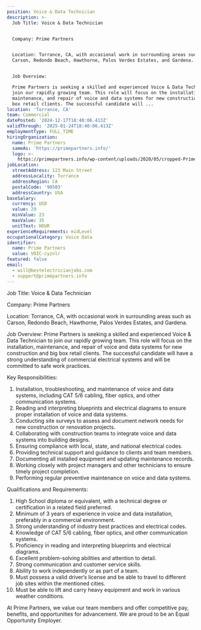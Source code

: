 ```yaml
---
position: Voice & Data Technician
description: >-
  Job Title: Voice & Data Technician


  Company: Prime Partners


  Location: Torrance, CA, with occasional work in surrounding areas such as
  Carson, Redondo Beach, Hawthorne, Palos Verdes Estates, and Gardena.


  Job Overview:

  Prime Partners is seeking a skilled and experienced Voice & Data Technician to
  join our rapidly growing team. This role will focus on the installation,
  maintenance, and repair of voice and data systems for new construction and big
  box retail clients. The successful candidate will ...
location: 'Torrance, CA'
team: Commercial
datePosted: '2024-12-17T18:40:06.413Z'
validThrough: '2025-01-24T18:40:06.413Z'
employmentType: FULL_TIME
hiringOrganization:
  name: Prime Partners
  sameAs: 'https://primepartners.info/'
  logo: >-
    https://primepartners.info/wp-content/uploads/2020/05/cropped-Prime-Partners-Logo-NO-BG-1-1.png
jobLocation:
  streetAddress: 123 Main Street
  addressLocality: Torrance
  addressRegion: CA
  postalCode: '90503'
  addressCountry: USA
baseSalary:
  currency: USD
  value: 29
  minValue: 23
  maxValue: 35
  unitText: HOUR
experienceRequirements: midLevel
occupationalCategory: Voice Data
identifier:
  name: Prime Partners
  value: VOIC-cyznlr
featured: false
email:
  - will@bestelectricianjobs.com
  - support@primepartners.info
---
```




Job Title: Voice & Data Technician

Company: Prime Partners

Location: Torrance, CA, with occasional work in surrounding areas such as Carson, Redondo Beach, Hawthorne, Palos Verdes Estates, and Gardena.

Job Overview:
Prime Partners is seeking a skilled and experienced Voice & Data Technician to join our rapidly growing team. This role will focus on the installation, maintenance, and repair of voice and data systems for new construction and big box retail clients. The successful candidate will have a strong understanding of commercial electrical systems and will be committed to safe work practices.

Key Responsibilities:

1. Installation, troubleshooting, and maintenance of voice and data systems, including CAT 5/6 cabling, fiber optics, and other communication systems.
2. Reading and interpreting blueprints and electrical diagrams to ensure proper installation of voice and data systems.
3. Conducting site surveys to assess and document network needs for new construction or renovation projects.
4. Collaborating with construction teams to integrate voice and data systems into building designs.
5. Ensuring compliance with local, state, and national electrical codes.
6. Providing technical support and guidance to clients and team members.
7. Documenting all installed equipment and updating maintenance records.
8. Working closely with project managers and other technicians to ensure timely project completion.
9. Performing regular preventive maintenance on voice and data systems.

Qualifications and Requirements:

1. High School diploma or equivalent, with a technical degree or certification in a related field preferred.
2. Minimum of 3 years of experience in voice and data installation, preferably in a commercial environment.
3. Strong understanding of industry best practices and electrical codes.
4. Knowledge of CAT 5/6 cabling, fiber optics, and other communication systems.
5. Proficiency in reading and interpreting blueprints and electrical diagrams.
6. Excellent problem-solving abilities and attention to detail.
7. Strong communication and customer service skills.
8. Ability to work independently or as part of a team.
9. Must possess a valid driver’s license and be able to travel to different job sites within the mentioned cities.
10. Must be able to lift and carry heavy equipment and work in various weather conditions.

At Prime Partners, we value our team members and offer competitive pay, benefits, and opportunities for advancement. We are proud to be an Equal Opportunity Employer.
